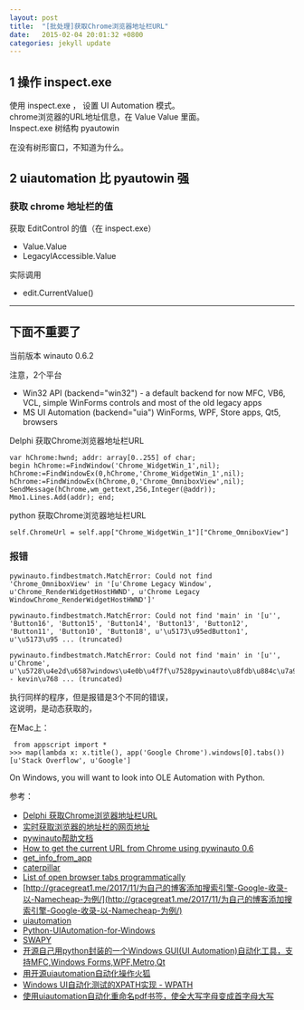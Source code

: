 ```yaml
---
layout: post
title:  "[批处理]获取Chrome浏览器地址栏URL"
date:   2015-02-04 20:01:32 +0800
categories: jekyll update
---
```



## 1  操作 inspect.exe ##


使用 inspect.exe ， 设置 UI Automation 模式。   
chrome浏览器的URL地址信息，在 Value Value 里面。  
Inspect.exe 树结构 pyautowin

在没有树形窗口，不知道为什么。 



## 2 uiautomation 比 pyautowin 强 ##


### 获取 chrome 地址栏的值 ###

获取 EditControl 的值（在 inspect.exe）

* Value.Value
* LegacyIAccessible.Value

实际调用

* edit.CurrentValue()






---------------------------------------------

## 下面不重要了 ##

当前版本 winauto 0.6.2


注意，2个平台  

* Win32 API (backend="win32") - a default backend for now
MFC, VB6, VCL, simple WinForms controls and most of the old legacy apps
* MS UI Automation (backend="uia")
WinForms, WPF, Store apps, Qt5, browsers


Delphi 获取Chrome浏览器地址栏URL  

	var hChrome:hwnd; addr: array[0..255] of char; 
	begin hChrome:=FindWindow('Chrome_WidgetWin_1',nil); 
	hChrome:=FindWindowEx(0,hChrome,'Chrome_WidgetWin_1',nil); 
	hChrome:=FindWindowEx(hChrome,0,'Chrome_OmniboxView',nil); 
	SendMessage(hChrome,wm_gettext,256,Integer(@addr)); 
	Mmo1.Lines.Add(addr); end;
	
python 获取Chrome浏览器地址栏URL  

	self.ChromeUrl = self.app["Chrome_WidgetWin_1"]["Chrome_OmniboxView"]

### 报错 ###

	pywinauto.findbestmatch.MatchError: Could not find 'Chrome_OmniboxView' in '[u'Chrome Legacy Window', u'Chrome_RenderWidgetHostHWND', u'Chrome Legacy WindowChrome_RenderWidgetHostHWND']'

	pywinauto.findbestmatch.MatchError: Could not find 'main' in '[u'', 'Button16', 'Button15', 'Button14', 'Button13', 'Button12', 'Button11', 'Button10', 'Button18', u'\u5173\u95edButton1', u'\u5173\u95 ... (truncated)

	pywinauto.findbestmatch.MatchError: Could not find 'main' in '[u'', u'Chrome', u'\u5728\u4e2d\u6587windows\u4e0b\u4f7f\u7528pywinauto\u8fdb\u884c\u7a97\u53e3\u64cd\u4f5c\uff08\u4e00\uff09 - kevin\u768 ... (truncated)

执行同样的程序，但是报错是3个不同的错误，  
这说明，是动态获取的，


在Mac上：

	 from appscript import *
	>>> map(lambda x: x.title(), app('Google Chrome').windows[0].tabs())
	[u'Stack Overflow', u'Google']

On Windows, you will want to look into OLE Automation with Python.

参考： 


* [Delphi 获取Chrome浏览器地址栏URL](https://my.oschina.net/u/582827/blog/887539)
* [实时获取浏览器的地址栏的网页地址](http://blog.csdn.net/jiangqin115/article/details/47731813)
* [pywinauto帮助文档](http://pywinauto.readthedocs.io/en/latest/getting_started.html)
* [How to get the current URL from Chrome using pywinauto 0.6](https://stackoverflow.com/questions/46145284/how-to-get-the-current-url-from-chrome-using-pywinauto-0-6)
* [get_info_from_app](https://github.com/LevikovCollector/Diplom-EventCollector/blob/54541962036549adf037fc8f6c86d804048f22c1/get_info_from_app.py)
* [caterpillar](https://github.com/chromium/caterpillar/blob/985419af32f9bbd3abc934db3edc09523477118a/src/caterpillar.py)
* [List of open browser tabs programmatically](https://stackoverflow.com/questions/7537832/list-of-open-browser-tabs-programmatically)
* [http://gracegreat1.me/2017/11/为自己的博客添加搜索引擎-Google-收录-以-Namecheap-为例/](http://gracegreat1.me/2017/11/为自己的博客添加搜索引擎-Google-收录-以-Namecheap-为例/)
* [uiautomation](https://pypi.python.org/pypi/uiautomation)
* [Python-UIAutomation-for-Windows](https://github.com/yinkaisheng/Python-UIAutomation-for-Windows)
* [SWAPY](https://github.com/pywinauto/SWAPY)
* [开源自己用python封装的一个Windows GUI(UI Automation)自动化工具，支持MFC,Windows Forms,WPF,Metro,Qt](http://www.cnblogs.com/Yinkaisheng/p/3444132.html)
* [用开源uiautomation自动化操作火狐](https://zhuanlan.zhihu.com/p/30409594)
* [Windows UI自动化测试的XPATH实现 - WPATH](https://segmentfault.com/a/1190000010339021)
* [使用uiautomation自动化重命名pdf书签，使全大写字母变成首字母大写](http://www.cnblogs.com/Yinkaisheng/p/4820954.html)   

